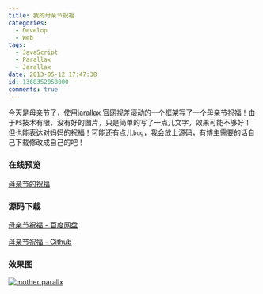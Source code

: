 ```yaml
---
title: 我的母亲节祝福
categories:
  - Develop
  - Web
tags:
  - JavaScript
  - Parallax
  - Jarallax
date: 2013-05-12 17:47:38
id: 1368352058000
comments: true
---
```


今天是母亲节了，使用[jarallax 官网](http://www.jarallax.com)视差滚动的一个框架写了一个母亲节祝福！由于`PS`技术有限，没有好的图片，只是简单的写了一点儿文字，效果可能不够好！但也能表达对妈妈的祝福！可能还有点儿`bug`，我会放上源码，有博主需要的话自己下载修改成自己的吧！

### 在线预览
[母亲节的祝福](http://melove.net/demo/web/mother)

### 源码下载
[母亲节祝福 - 百度网盘](http://pan.baidu.com/share/link?shareid=426252&uk=2987718070)

[母亲节祝福 - Github](https://github.com/lzan13/parallax-mother "视差滚动")

### 效果图
[![mother parallx](http://lzan13.qiniudn.com/blog/uploads/images/2013/05/parallx-mother.png)](http://lzan13.qiniudn.com/blog/uploads/images/2013/05/parallx-mother.png)